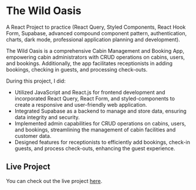 # The Wild Oasis

A React Project to practice (React Query, Styled Components, React Hook Form, Supabase, advanced compound component pattern, authentication, charts, dark mode, professional application planning and development).

The Wild Oasis is a comprehensive Cabin Management and Booking App, empowering cabin administrators with CRUD operations on cabins, users, and bookings. Additionally, the app facilitates receptionists in adding bookings, checking in guests, and processing check-outs.

During this project, I did:
- Utilized JavaScript and React.js for frontend development and incorporated React Query, React Form, and styled-components to create a responsive and user-friendly web application.
- Integrated Supabase as a backend to manage and store data, ensuring data integrity and security.
- Implemented admin capabilities for CRUD operations on cabins, users, and bookings, streamlining the management of cabin facilities and customer data.
- Designed features for receptionists to efficiently add bookings, check-in guests, and process check-outs, enhancing the guest experience.

## Live Project

You can check out the live project [here](https://the-wild-oasis-mostafa.vercel.app/).
